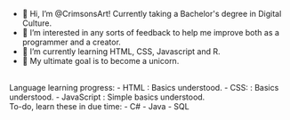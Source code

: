 - 👋 Hi, I’m @CrimsonsArt! Currently taking a Bachelor's degree in Digital Culture.
- 👀 I’m interested in any sorts of feedback to help me improve both as a programmer and a creator.
- 🌱 I’m currently learning HTML, CSS, Javascript and R.
- 🦄 My ultimate goal is to become a unicorn.
<br>
Language learning progress:
- HTML : Basics understood.
- CSS: : Basics understood.
- JavaScript : Simple basics understood.
<br>
To-do, learn these in due time:
- C#
- Java
- SQL

<!---
CrimsonsArt/CrimsonsArt is a ✨ special ✨ repository because its `README.md` (this file) appears on your GitHub profile.
You can click the Preview link to take a look at your changes.
--->
